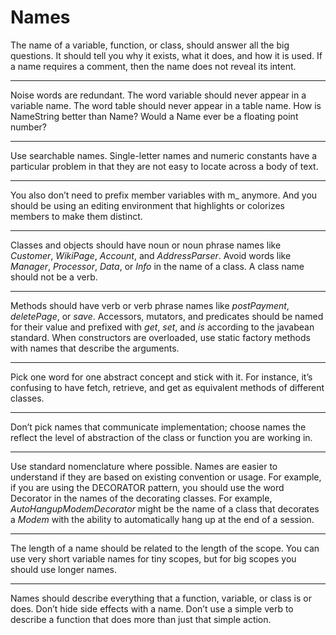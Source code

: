 # Names
The name of a variable, function, or class, should answer all the big questions. It should tell you why it exists, what it does, and how it is used. If a name requires a comment, then the name does not reveal its intent.

***

Noise words are redundant. The word variable should never appear in a variable name. The word table should never appear in a table name. How is NameString better than Name? Would a Name ever be a floating point number?

***

Use searchable names. Single-letter names and numeric constants have a particular problem in that they are not easy to locate across a body of text.

***

You also don’t need to prefix member variables with m_ anymore. And you should be using an editing environment that highlights or colorizes members to make them distinct.

***

Classes and objects should have noun or noun phrase names like *Customer*, *WikiPage*, *Account*, and *AddressParser*. Avoid words like *Manager*, *Processor*, *Data*, or *Info* in the name of a class. A class name should not be a verb.

***

Methods should have verb or verb phrase names like *postPayment*, *deletePage*, or *save*. Accessors, mutators, and predicates should be named for their value and prefixed with *get*, *set*, and *is* according to the javabean standard. When constructors are overloaded, use static factory methods with names that describe the arguments.

***

Pick one word for one abstract concept and stick with it. For instance, it’s confusing to have fetch, retrieve, and get as equivalent methods of different classes.

***

Don’t pick names that communicate implementation; choose names the reflect the level of abstraction of the class or function you are working in.

***

Use standard nomenclature where possible. Names are easier to understand if they are based on existing convention or usage. For example, if you are using the DECORATOR pattern, you should use the word Decorator in the names of the decorating classes. For example, *AutoHangupModemDecorator* might be the name of a class that decorates a *Modem* with the ability to automatically hang up at the end of a session.

***

The length of a name should be related to the length of the scope. You can use very short variable names for tiny scopes, but for big scopes you should use longer names.

***

Names should describe everything that a function, variable, or class is or does. Don’t hide side effects with a name. Don’t use a simple verb to describe a function that does more than just that simple action.